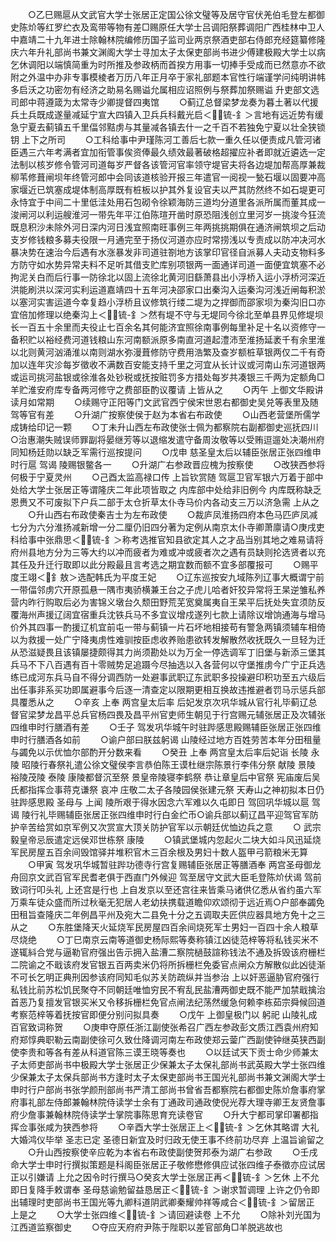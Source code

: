 <!-- { "loadSidebar": true } -->
　　○乙巳赐扈从文武官大学士张居正定国公徐文璧等及居守官伏羌伯毛登左都御史陈炌等红罗纻衣及鸾带等物有差□赐原任大学士吕调阳祭葬调阳广西桂林中卫人中嘉靖二十九年进士除翰林院编修历国子监司业两京祭酒吏部右侍郎充经筵纂修隆庆六年升礼部尚书兼文渊阁大学士寻加太子太保吏部尚书进少傅建极殿大学士以病乞休调阳以端慎简重为时所推及参政柄而首揆方用事一切捧手受成而已然意亦不欲附之外温中办非专事模棱者万历八年正月卒于家礼部题本官性行端谨学问纯明讲帏多启沃之功密勿有经济之助易名赐谥允属相应诏照例与祭葬加祭赐谥  升吏部文选司郎中蒋遵箴为太常寺少卿提督四夷馆
　　○蓟辽总督梁梦龙奏为暮土著以代援兵土兵既成遂量减延宁宣大四镇入卫兵兵科戴光启＜锍-釒＞言地有远近势有缓急宁夏去蓟镇五千里偪邻黠虏与其量减各镇去什一之千百不若独免宁夏以壮全狭锁钥  上下之所司
　　○工科给事中尹瑾陈河工善后七款一重久任以便责成凡管河诸臣遇三六年考满者宜加衔管事俟资俸最久绩效最著破格超擢应补者即就近遴选一定法制以核岁修令管河司道每岁严督各该管河官率领守堤官夫将各边堤加帮高厚兼裁柳苇修葺闸坝年终管河郎中会同该道核验开报三年遣官一阅视一甃石堰以固要冲高家堰近已筑塞成堤体制高厚既有桩板以护其外复设官夫以严其防然终不如石堤更可永恃宜于中间二十里低洼处用石包砌令徐颖海防三道均分道里各派所属而董其成一浚闸河以利运艘淮河一带先年平江伯陈瑄开凿时原恐阻浅创立里河岁一挑浚今狂流既息积沙未除外河日深内河日浅宜照南旺事例三年两挑挑期俱在通济闸筑坝之后动支岁修钱粮多募夫役限一月通完至于扬仪河道亦应时常捞浅以专责成以防冲决河水暴决势在速治今后遇有水涨暴发非司道驻劄地方该掌印官径自派募人夫动支物料多方防守如水势异常夫料不足听其借支贮库别项银两一面通详司道一面便宜筑塞不必拘泥关白而后行事一防徐北以固上流徐北黄河旧繇萧县出小浮桥入运小浮桥河深近洪能刷洪以深河实利运道嘉靖四十五年河决邵家口出秦沟入运秦沟河浅近闸每积淤以塞河实害运道今幸复趋小浮桥且议修筑行缕二堤为之捍御而邵家坝为秦沟旧口亦宜倍加修理以绝秦沟上＜锍-釒＞然有堤不守与无堤同今徐北至单县界见修堤坝长一百五十余里而夫役止七百余名其何能济宜照徐南事例每里补足十名以资修守一备积贮以裕经费河道钱粮山东河南额派原多南直河道起澧沛至淮扬延袤千有余里淮以北则黄河汹涌淮以南则湖水弥漫葺修防守费用浩繁及查岁额桩草银两仅二千有奇加以连年灾沴每岁徵收不满数百安能支持千里之河宜从长计议或河南山东河道银两或运司挑河盐银或徐淮各处钞税或抚按赃罚多方措处每岁共凑银三千两为定额角□羊贮淮安府库专备两河修守之费部臣酌议覆请  上皆从之
　　○丙午  上御文华殿讲读月如常期
　　○续赐守正阳等门文武官西宁侯宋世恩右都御史吴兑等表里及随  驾等官有差
　　○升湖广按察使侯于赵为本省右布政使
　　○山西老营堡所儒学成铸给印记一颗
　　○丁未升山西左布政使张士佩为都察院右副都御史巡抚四川○治惠潮失贼误师罪副将晏继芳等以退缩发遣守备周汝敬等以受贿逗遛处决潮州府同知杨廷勋以缺乏军需行巡按提问
　　○戊申  慈圣皇太后以辅臣张居正张四维申时行扈  驾谒  陵赐银鳖各一
　　○升湖广右参政晋应槐为按察使
　　○改狭西参将何极于宁夏灵州
　　○己酉太监高禄口传  上旨钦赏随  驾扈卫官军银六万着于部中处给大学士张居正等谓隆庆二年此项皆取之  内库部中处给非旧例今  内库既称缺乏恩赉又不可废拟下户兵二部于太仓折草太仆寺马价内各动支三万以济急需  上从之
　　○升山西右布政使秦吉士为左布政使
　　○裁庐凤淮扬四府本色马匹庐凤减七分为六分淮扬减新增一分二厘仍旧四分著为定例从南京太仆寺卿萧廪请○庚戌吏科给事中张鼎思＜锍-釒＞称考选推官知县欲定其人之才品当别其地之难易请将府州县地方分为三等大约以冲而疲者为难或冲或疲者次之遇有员缺则抡选贤者以充其任及升迁行取即以此分殿最且言考选之期宜数而额不宜多部覆报可
　　○赐平度王翊＜釒敖＞选配韩氏为平度王妃
　　○辽东巡按安九域陈列辽事大概谓宁前一带偪邻虏穴开原孤悬一隅市夷骄横兼王台之子虎儿哈者奸狡异常将王杲逆雏私养营内昨行购取后必为害锦义墩台久颓田野荒芜宽奠属夷自王杲平后抚处失宜须防反覆海州声援辽阔宜宿重兵沈铁兵马不多宜议增戍遂列七款上请除议增饷通海与增马价外其四事一酌援辽机宜前屯一带与蓟镇一片石坏地相接苟有警急两镇须辅车相倚以为救援一处广宁降夷虏性难驯按臣虑收养贻患欲转发解散然收抚既久一旦轻为迁从恐滋疑畏且该镇屡捷颇得其力尚须勘处以为万全一停选调军丁旧堡与新添三堡其兵马不下八百遇有百十零贼势足追蹑今尽抽选以入各营何以守堡推虏今广宁正兵选练已成河东兵马自不得分调西防一处避事武职辽东武职多投操避印积功至五六级后出任事非系买功即属避事今后逐一清查定以限期更相互换故违推避者罚马示惩兵部具覆悉从之
　　○辛亥  上奉  两宫皇太后率  后妃发京次巩华城从官行礼毕蓟辽总督官梁梦龙昌平总兵官杨四畏及昌平州官吏师生朝见于行宫赐元辅张居正及次辅张四维申时行膳酒有差
　　○壬子  驾发巩华城午时驻跸感思殿赐辅臣张居正张四维申时行膳酒各如前
　　○谕户部曰朕兹躬谒  山陵经过地方百姓劳苦本年分田租量与蠲免以示优恤尔部酌开分数来看
　　○癸丑  上奉  两宫皇太后率后妃诣  长陵  永陵  昭陵行春祭礼遣公徐文璧侯李言恭伯陈王谟杜继宗陈景行李伟分祭  献陵  景陵  裕陵茂陵  泰陵  康陵都督沉至祭  景皇帝陵寝李鹤祭  恭让章皇后中官祭  宪庙废后吴氏都指挥佥事蒋克谦祭  哀冲  庄敬二太子各陵园侯张建元祭  天寿山之神初拟本日仍驻跸感思殿  圣母与  上闻  陵所艰于得水因念六军难以久屯即日  驾回巩华城以扈  驾谒  陵行礼毕赐辅臣张居正张四维申时行白金纻币○谕兵部以蓟辽昌平迎驾官军防护辛苦给赏如京军例又次赏宣大顶关防护官军以示朝廷优恤边兵之意
　　○  武宗毅皇帝忌辰遣定远侯邓世栋祭  康陵
　　○镇武堡城内忽起火二块大如斗风迅延烧军民房屋五百余间毁馆驿并堆积官木三百余根及男妇十数人盔甲弓箭粮米无算
　　○甲寅  驾发巩华城暂驻跸功德寺行宫复赐辅臣张居正等膳酒奉  两宫圣母御龙舟回京文武百官军民耆老俱于西直门外候迎  驾至居守文武大臣毛登陈炌伏谒  驾前致词行叩头礼  上还宫是行也  上自发京以至还宫往来皆乘马诸供亿悉从省约虽六军万乘车徒众盛而所过秋毫无犯居人老幼扶携载道瞻仰欢颂彻于远近焉○户部奉蠲免田租旨查隆庆二年例昌平州及宛大二县免十分之五调取夫匠供应器具地方免十之三从之
　　○东胜堡降天火延烧军民房屋四百余间烧死军士男妇一百四十余人粮草尽烧绝
　　○丁巳南京云南等道御史杨际熙等奏称镇江凶徒范梓等将私钱买米不遂辄紏合党与逼勒官府强出告示拥入盐漕二察院檛鼓諠称钱法不通及拆毁该府栅栏二院谕之不戢该府发官银五百两卖米仍将所拆栅栏免委官点闸众方解散似此凶徒渐不可长乞明正典刑因参该府同知毛似苏关防疏纵并当参治  上以奸恶逼胁官府强行私钱比前苏松饥民聚夺不同朝廷唯恤穷民不宥乱民盐漕两御史既不能严加禁戢擒治首恶乃复擅发官银买米又令移拆栅栏免官点闸法纪荡然缓急何赖李栋茹宗舜候回道考察范梓等着抚按官即便分别问拟具奏
　　○戊午  上御皇极门以  躬祀  山陵礼成百官致词称贺
　　○庚申夺原任浙江副使张希召广西左参政彭文质江西袁州府知府郑惇典职勒云南副使徐可久致仕降调河南左布政使郑云蓥广西副使钟继英狭西副使李贵和等各有差从科道官陈三谟王晓等奏也
　　○以廷试天下贡士命少师兼太子太师吏部尚书中极殿大学士张居正少保兼太子太保礼部尚书武英殿大学士张四维少保兼太子太保兵部尚书方逢时太子太保吏部尚书王国光礼部尚书兼文渊阁大学士申时行户部尚书张学颜刑部尚书严清工部尚书曾省吾都察院右都御史陈炌詹事府掌府事礼部左侍郎兼翰林院侍读学士余有丁通政司通政使倪光荐大理寺卿王友贤詹事府少詹事兼翰林院侍读学士掌院事陈思育充读卷官
　　○升大宁都司掌印署都指挥佥事张咸为狭西参将
　　○辛酉大学士张居正上＜锍-釒＞乞休其略谓  大礼  大婚鸿仪毕举  圣志已定  圣德日新宜及时归政无使王事不终前功尽弃  上温旨谕留之
　　○升山西按察使辛应乾为本省右布政使副使贺邦泰为湖广右参政
　　○壬戌命大学士申时行撰拟策题是科阁臣张居正子敬修懋修俱应试张四维子泰徵亦应试居正以引嫌请  上允之因令时行撰马○癸亥大学士张居正再＜锍-釒＞乞休  上不允即日复降手敕谓奉  圣母慈谕勉留益恳居正＜锍-釒＞谢求暂调理  上许之仍令即出辅理时吏部尚书王国光等九卿科道阴武卿秦耀帅祥等咸合＜锍-釒＞留居正  上是之
　　○大学士张四维＜锍-釒＞请回避读卷  上不允
　　○除补刘光国为江西道监察御史
　　○夺应天府府尹陈于陛职以差官部角□羊脱逃故也
